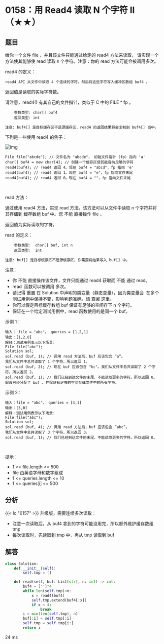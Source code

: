 # 0158：用 Read4 读取 N 个字符 II（★★）


## 题目

给你一个文件 file ，并且该文件只能通过给定的 read4 方法来读取，
请实现一个方法使其能够使 read 读取 n 个字符。注意：你的 read 方法可能会被调用多次。

read4 的定义：

	read4 API 从文件中读取 4 个连续的字符，然后将这些字符写入缓冲区数组 buf4 。

返回值是读取的实际字符数。

请注意，read4() 有其自己的文件指针，类似于 C 中的 FILE * fp 。

		参数类型: char[] buf4
		返回类型: int

	注意: buf4[] 是目标缓存区不是源缓存区，read4 的返回结果将会复制到 buf4[] 当中。

下列是一些使用 read4 的例子：

![img](https://assets.leetcode.com/uploads/2020/07/01/157_example.png)

	File file("abcde"); // 文件名为 "abcde"， 初始文件指针 (fp) 指向 'a' 
	char[] buf4 = new char[4]; // 创建一个缓存区使其能容纳足够的字符
	read4(buf4); // read4 返回 4。现在 buf4 = "abcd"，fp 指向 'e'
	read4(buf4); // read4 返回 1。现在 buf4 = "e"，fp 指向文件末尾
	read4(buf4); // read4 返回 0。现在 buf4 = ""，fp 指向文件末尾
 

read 方法：

通过使用 read4 方法，实现 read 方法。该方法可以从文件中读取 n 个字符并将其存储到
缓存数组 buf 中。您 不能 直接操作 file 。

返回值为实际读取的字符。

read 的定义：

		参数类型:  char[] buf, int n
		返回类型:  int

	注意: buf[] 是目标缓存区不是源缓存区，你需要将结果写入 buf[] 中。

注意：
- 你 不能 直接操作该文件，文件只能通过 read4 获取而 不能 通过 read。
- read  函数可以被调用 多次。
- 请记得 重置 在 Solution 中声明的类变量（静态变量），因为类变量会 
在多个测试用例中保持不变，影响判题准确。请 查阅 这里。
- 你可以假定目标缓存数组 buf 保证有足够的空间存下 n 个字符。 
- 保证在一个给定测试用例中，read 函数使用的是同一个 buf。
 

示例 1：

	输入： file = "abc"， queries = [1,2,1]
	输出：[1,2,0]
	解释：测试用例表示以下场景:
	File file("abc");
	Solution sol;
	sol.read (buf, 1); // 调用 read 方法后，buf 应该包含 “a”。
	我们从文件中总共读取了 1 个字符，所以返回 1。
	sol.read (buf, 2); // 现在 buf 应该包含 "bc"。我们从文件中总共读取了 2 个字符，所以返回 2。
	sol.read (buf, 1); // 我们已经到达文件的末尾，不能读取更多的字符。所以返回 0。
	假设已经分配了 buf ，并保证有足够的空间存储文件中的所有字符。

示例 2：

	输入：file = "abc"， queries = [4,1]
	输出：[3,0]
	解释：测试用例表示以下场景:
	File file("abc");
	Solution sol;
	sol.read (buf, 4); // 调用 read 方法后，buf 应该包含 “abc”。
	我们从文件中总共读取了 3 个字符，所以返回 3。
	sol.read (buf, 1); // 我们已经到达文件的末尾，不能读取更多的字符。所以返回 0。
 

提示：
- 1 <= file.length <= 500
- file 由英语字母和数字组成
- 1 <= queries.length <= 10
- 1 <= queries[i] <= 500


## 分析

{{< lc "0157" >}} 升级版，需要连续多次读取：
- 注意一次读取后，从 buf4 拿到的字符可能没用完，所以额外维护缓存数组 tmp
- 每次读取时，先读取到 tmp 中，再从 tmp 读取到 buf

## 解答

```python
class Solution:
    def __init__(self):
        self.tmp = []

    def read(self, buf: List[str], n: int) -> int:
        buf4 = ['']*4
        while len(self.tmp)<n:
            x = read4(buf4)
            self.tmp.extend(buf4[:x])
            if x < 4:
                break
        i = min(len(self.tmp), n)
        buf[:i] = self.tmp[:i]
        self.tmp = self.tmp[i:]
        return i
```
24 ms



